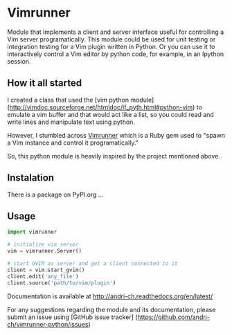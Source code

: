 # Vimrunner
Module that implements a client and server interface useful for controlling a 
Vim server programatically. This module could be used for unit testing or 
integration testing for a Vim plugin written in Python. Or you can use it to 
interactively control a Vim editor by python code, for example, in an Ipython 
session.

## How it all started
I created a class that used the [vim python module]
(http://vimdoc.sourceforge.net/htmldoc/if_pyth.html#python-vim)
to emulate a vim buffer and that would act like a list, so you could read and 
write lines and manipulate text using python.

However, I stumbled across [Vimrunner](https://github.com/AndrewRadev/vimrunner)
which is a Ruby gem used to "spawn a Vim instance and control it 
programatically."

So, this python module is heavily inspired by the project mentioned above. 

## Instalation
There is a package on PyPI.org ...

## Usage
```python
import vimrunner

# initialize vim server
vim = vimrunner.Server()

# start GVIM as server and get a client connected to it
client = vim.start_gvim()
client.edit('any_file')
client.source('path/to/vim/plugin')
```

Documentation is available at http://andri-ch.readthedocs.org/en/latest/

For any suggestions regarding the module and its documentation, please submit 
an issue using [GitHub issue tracker]
(https://github.com/andri-ch/vimrunner-python/issues) 

